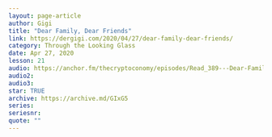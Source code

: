 ```yaml
---
layout: page-article
author: Gigi
title: "Dear Family, Dear Friends"
link: https://dergigi.com/2020/04/27/dear-family-dear-friends/
category: Through the Looking Glass
date: Apr 27, 2020
lesson: 21
audio: https://anchor.fm/thecryptoconomy/episodes/Read_389---Dear-Family--Dear-Friends-DerGigi-edghuq/a-a233ij5
audio2: 
audio3: 
star: TRUE
archive: https://archive.md/GIxG5
series: 
seriesnr: 
quote: ""
---
```

